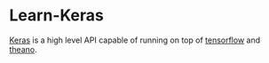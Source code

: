 # Learn-Keras

[Keras](https://keras.io/#getting-started-30-seconds-to-keras) is a high level API capable of running on top of [tensorflow](https://www.tensorflow.org/
) and [theano](deeplearning.net/software/theano/).
